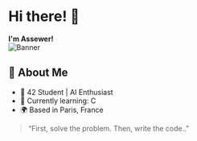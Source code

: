 # Hi there! 👋  
**I'm Assewer!**  
![Banner]([https://i.imgur.com/aDiTUpY.png](https://i.imgur.com/qaCmREc.jpeg))

## 🚀 About Me
- 🌟 42 Student | AI Enthusiast  
- 🧠 Currently learning: C 
- 🌍 Based in Paris, France

> “First, solve the problem. Then, write the code..”
